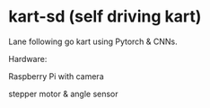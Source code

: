 # kart-sd (self driving kart)

Lane following go kart using Pytorch & CNNs.

Hardware:

Raspberry Pi with camera

stepper motor & angle sensor
